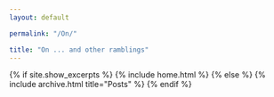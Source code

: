 ```yaml
---
layout: default

permalink: "/On/"

title: "On ... and other ramblings"
---
```


{% if site.show_excerpts %}
  {% include home.html %}
{% else %}
  {% include archive.html title="Posts" %}
{% endif %}
